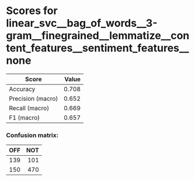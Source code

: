 # Scores for linear_svc__bag_of_words__3-gram__finegrained__lemmatize__content_features__sentiment_features__none
|      Score      |Value|
|-----------------|----:|
|Accuracy         |0.708|
|Precision (macro)|0.652|
|Recall (macro)   |0.669|
|F1 (macro)       |0.657|

### Confusion matrix:
|OFF|NOT|
|--:|--:|
|139|101|
|150|470|
